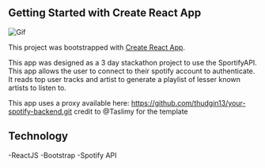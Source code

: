 ## Getting Started with Create React App

![Gif]("https://imgur.com/LDUs8kJ")

This project was bootstrapped with [Create React App](https://github.com/facebook/create-react-app).

This app was designed as a 3 day stackathon project to use the SportifyAPI. This app allows the user to connect to their spotify account to authenticate. It reads top user tracks and artist to generate a playlist of lesser known artists to listen to. 

This app uses a proxy available here: https://github.com/thudgin13/your-spotify-backend.git credit to @Taslimy for the template

## Technology
-ReactJS
-Bootstrap
-Spotify API
